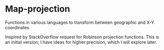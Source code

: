 # Map-projection
Functions in various languages to transform between geographic and X-Y coordinates

Inspired by StackOverflow request for Robinson projection functions.  This is an initial version; I have ideas for higher precision, which I will explore later.
